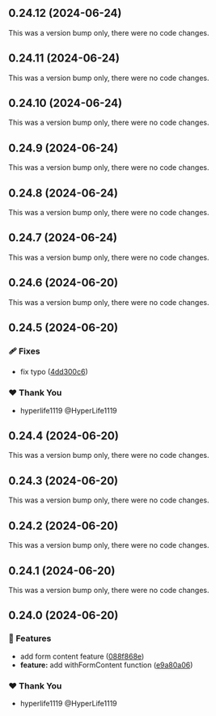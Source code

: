 ## 0.24.12 (2024-06-24)

This was a version bump only, there were no code changes.

## 0.24.11 (2024-06-24)

This was a version bump only, there were no code changes.

## 0.24.10 (2024-06-24)

This was a version bump only, there were no code changes.

## 0.24.9 (2024-06-24)

This was a version bump only, there were no code changes.

## 0.24.8 (2024-06-24)

This was a version bump only, there were no code changes.

## 0.24.7 (2024-06-24)

This was a version bump only, there were no code changes.

## 0.24.6 (2024-06-20)

This was a version bump only, there were no code changes.

## 0.24.5 (2024-06-20)


### 🩹 Fixes

- fix typo ([4dd300c6](https://github.com/fluent-form/fluent-form/commit/4dd300c6))

### ❤️  Thank You

- hyperlife1119 @HyperLife1119

## 0.24.4 (2024-06-20)

This was a version bump only, there were no code changes.

## 0.24.3 (2024-06-20)

This was a version bump only, there were no code changes.

## 0.24.2 (2024-06-20)

This was a version bump only, there were no code changes.

## 0.24.1 (2024-06-20)

This was a version bump only, there were no code changes.

## 0.24.0 (2024-06-20)


### 🚀 Features

- add form content feature ([088f868e](https://github.com/fluent-form/fluent-form/commit/088f868e))
- **feature:** add withFormContent function ([e9a80a06](https://github.com/fluent-form/fluent-form/commit/e9a80a06))

### ❤️  Thank You

- hyperlife1119 @HyperLife1119